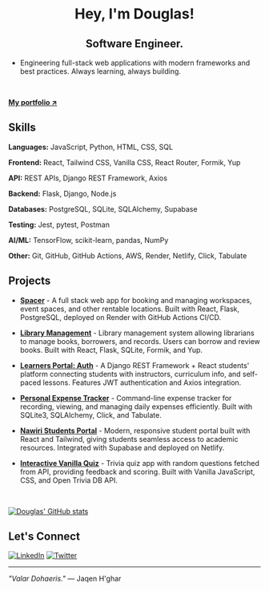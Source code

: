 <div id="greetings" align="center">
<h1>
  Hey, I'm Douglas!
</h1>
<h2> Software Engineer. </h2>
</div>

- Engineering full-stack web applications with modern frameworks and best practices. Always learning, always building.
<br>

[**My portfolio ↗**](https://douglasgatimu.sevalla.page/)

## Skills

**Languages:** JavaScript, Python, HTML, CSS, SQL

**Frontend:** React, Tailwind CSS, Vanilla CSS, React Router, Formik, Yup

**API:** REST APIs, Django REST Framework, Axios

**Backend:** Flask, Django, Node.js

**Databases:** PostgreSQL, SQLite, SQLAlchemy, Supabase

**Testing:** Jest, pytest, Postman

**AI/ML:** TensorFlow, scikit-learn, pandas, NumPy

**Other:** Git, GitHub, GitHub Actions, AWS, Render, Netlify, Click, Tabulate

## Projects

- [**Spacer**](https://github.com/Valentine101098/Phase-5-Group-6-Spacer) - A full stack web app for booking and managing workspaces, event spaces, and other rentable locations. Built with React, Flask, PostgreSQL, deployed on Render with GitHub Actions CI/CD.

- [**Library Management**](https://github.com/Moringa-SDF-PT10/phase-4-g7-library-management-app) - Library management system allowing librarians to manage books, borrowers, and records. Users can borrow and review books. Built with React, Flask, SQLite, Formik, and Yup.

- [**Learners Portal: Auth**](https://github.com/douglasgatimu/students_portal_DRF_React_JWT) - A Django REST Framework + React students' platform connecting students with instructors, curriculum info, and self-paced lessons. Features JWT authentication and Axios integration.

- [**Personal Expense Tracker**](https://github.com/Moringa-SDF-PT10/expense-tracker-douglas-gatimu) - Command-line expense tracker for recording, viewing, and managing daily expenses efficiently. Built with SQLite3, SQLAlchemy, Click, and Tabulate.

- [**Nawiri Students Portal**](https://github.com/Moringa-SDF-PT10/nawiri-g7) - Modern, responsive student portal built with React and Tailwind, giving students seamless access to academic resources. Integrated with Supabase and deployed on Netlify.

- [**Interactive Vanilla Quiz**](https://github.com/douglasgatimu/trivia-project-vanilla) - Trivia quiz app with random questions fetched from API, providing feedback and scoring. Built with Vanilla JavaScript, CSS, and Open Trivia DB API.
<br>

[![Douglas' GitHub stats](https://github-readme-stats.vercel.app/api?username=douglasgatimu)](https://github.com/douglasgatimu/github-readme-stats)

## Let's Connect

[![LinkedIn](https://img.shields.io/badge/LinkedIn-0077B5?style=for-the-badge&logo=linkedin&logoColor=white)](https://www.linkedin.com/in/douglas-gatimu-1966a863/)
[![Twitter](https://img.shields.io/badge/Twitter-1DA1F2?style=for-the-badge&logo=twitter&logoColor=white)](https://twitter.com/douglasgatimu1)

---

*"Valar Dohaeris."* — Jaqen H'ghar
